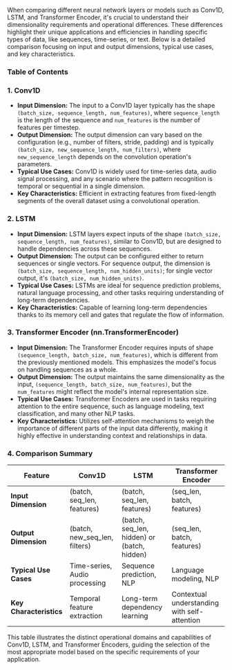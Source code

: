 When comparing different neural network layers or models such as Conv1D, LSTM, and Transformer Encoder, it's crucial to understand their dimensionality requirements and operational differences. These differences highlight their unique applications and efficiencies in handling specific types of data, like sequences, time-series, or text. Below is a detailed comparison focusing on input and output dimensions, typical use cases, and key characteristics.

### Table of Contents


### 1. Conv1D

- **Input Dimension:** The input to a Conv1D layer typically has the shape `(batch_size, sequence_length, num_features)`, where `sequence_length` is the length of the sequence and `num_features` is the number of features per timestep.
- **Output Dimension:** The output dimension can vary based on the configuration (e.g., number of filters, stride, padding) and is typically `(batch_size, new_sequence_length, num_filters)`, where `new_sequence_length` depends on the convolution operation's parameters.
- **Typical Use Cases:** Conv1D is widely used for time-series data, audio signal processing, and any scenario where the pattern recognition is temporal or sequential in a single dimension.
- **Key Characteristics:** Efficient in extracting features from fixed-length segments of the overall dataset using a convolutional operation.

### 2. LSTM

- **Input Dimension:** LSTM layers expect inputs of the shape `(batch_size, sequence_length, num_features)`, similar to Conv1D, but are designed to handle dependencies across these sequences.
- **Output Dimension:** The output can be configured either to return sequences or single vectors. For sequence output, the dimension is `(batch_size, sequence_length, num_hidden_units)`; for single vector output, it's `(batch_size, num_hidden_units)`.
- **Typical Use Cases:** LSTMs are ideal for sequence prediction problems, natural language processing, and other tasks requiring understanding of long-term dependencies.
- **Key Characteristics:** Capable of learning long-term dependencies thanks to its memory cell and gates that regulate the flow of information.

### 3. Transformer Encoder (nn.TransformerEncoder)

- **Input Dimension:** The Transformer Encoder requires inputs of shape `(sequence_length, batch_size, num_features)`, which is different from the previously mentioned models. This emphasizes the model's focus on handling sequences as a whole.
- **Output Dimension:** The output maintains the same dimensionality as the input, `(sequence_length, batch_size, num_features)`, but the `num_features` might reflect the model's internal representation size.
- **Typical Use Cases:** Transformer Encoders are used in tasks requiring attention to the entire sequence, such as language modeling, text classification, and many other NLP tasks.
- **Key Characteristics:** Utilizes self-attention mechanisms to weigh the importance of different parts of the input data differently, making it highly effective in understanding context and relationships in data.

### 4. Comparison Summary

| Feature                 | Conv1D                          | LSTM                           | Transformer Encoder          |
|-------------------------|---------------------------------|--------------------------------|------------------------------|
| **Input Dimension**     | (batch, seq_len, features)      | (batch, seq_len, features)     | (seq_len, batch, features)   |
| **Output Dimension**    | (batch, new_seq_len, filters)   | (batch, seq_len, hidden) or (batch, hidden) | (seq_len, batch, features)   |
| **Typical Use Cases**   | Time-series, Audio processing   | Sequence prediction, NLP       | Language modeling, NLP       |
| **Key Characteristics** | Temporal feature extraction     | Long-term dependency learning  | Contextual understanding with self-attention |

This table illustrates the distinct operational domains and capabilities of Conv1D, LSTM, and Transformer Encoders, guiding the selection of the most appropriate model based on the specific requirements of your application.